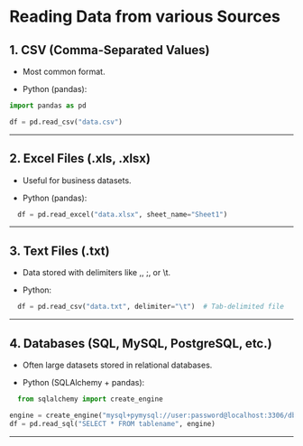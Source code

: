 # Reading Data from various Sources

## 1. CSV (Comma-Separated Values)

- Most common format.

- Python (pandas):

```python
import pandas as pd

df = pd.read_csv("data.csv")
```

---

## 2. Excel Files (.xls, .xlsx)

- Useful for business datasets.

- Python (pandas):

```python
  df = pd.read_excel("data.xlsx", sheet_name="Sheet1")
```

---

## 3. Text Files (.txt)

- Data stored with delimiters like ,, ;, or \t.

- Python:

```python
  df = pd.read_csv("data.txt", delimiter="\t")  # Tab-delimited file
```

---

## 4. Databases (SQL, MySQL, PostgreSQL, etc.)

- Often large datasets stored in relational databases.

- Python (SQLAlchemy + pandas):

```python
  from sqlalchemy import create_engine

engine = create_engine("mysql+pymysql://user:password@localhost:3306/dbname")
df = pd.read_sql("SELECT * FROM tablename", engine)
```

---
